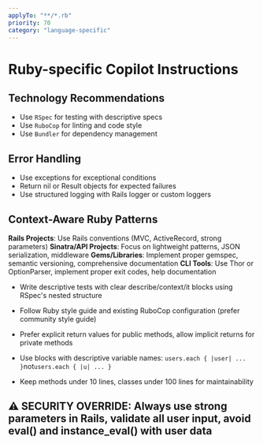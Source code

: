 ```yaml
---
applyTo: "**/*.rb"
priority: 70
category: "language-specific"
---
```


# Ruby-specific Copilot Instructions

## Technology Recommendations

- Use `RSpec` for testing with descriptive specs
- Use `RuboCop` for linting and code style
- Use `Bundler` for dependency management

## Error Handling

- Use exceptions for exceptional conditions
- Return nil or Result objects for expected failures
- Use structured logging with Rails logger or custom loggers

## Context-Aware Ruby Patterns

**Rails Projects**: Use Rails conventions (MVC, ActiveRecord, strong parameters)
**Sinatra/API Projects**: Focus on lightweight patterns, JSON serialization, middleware
**Gems/Libraries**: Implement proper gemspec, semantic versioning, comprehensive documentation
**CLI Tools**: Use Thor or OptionParser, implement proper exit codes, help documentation

- Write descriptive tests with clear describe/context/it blocks using RSpec's nested structure
- Follow Ruby style guide and existing RuboCop configuration (prefer community style guide)
- Prefer explicit return values for public methods, allow implicit returns for private methods

- Use blocks with descriptive variable names: `users.each { |user| ... }`not`users.each { |u| ... }`
- Keep methods under 10 lines, classes under 100 lines for maintainability

## ⚠️ SECURITY OVERRIDE: Always use strong parameters in Rails, validate all user input, avoid eval() and instance_eval() with user data

